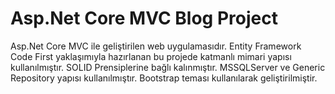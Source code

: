 # Asp.Net Core MVC Blog Project

Asp.Net Core MVC ile geliştirilen web uygulamasıdır. 
Entity Framework Code First yaklaşımıyla hazırlanan bu projede katmanlı mimari yapısı kullanılmıştır. 
SOLID Prensiplerine bağlı kalınmıştır. 
MSSQLServer ve Generic Repository yapısı kullanılmıştır. 
Bootstrap teması kullanılarak geliştirilmiştir.
